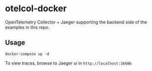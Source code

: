 # otelcol-docker
OpenTelemetry Collector + Jaeger supporting the backend side of the examples in this repo.

## Usage
```
docker-compose up -d
```

To view traces, browse to Jaeger ui in `http://localhost:16686`

